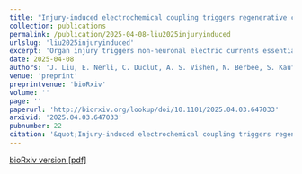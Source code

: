 ```yaml
---
title: "Injury-induced electrochemical coupling triggers regenerative cell proliferation"
collection: publications
permalink: /publication/2025-04-08-liu2025injuryinduced
urlslug: 'liu2025injuryinduced'
excerpt: 'Organ injury triggers non-neuronal electric currents essential for regeneration. Yet, the mechanisms by which electrical signals are generated, sensed and transmitted upon damage to promote organ growth remain unclear. Here, we uncover that organ regeneration relies on dynamic electrochemical coupling between tissue-wide depolarization and intracellular proliferative signalling. By sub-second live imaging of injured zebrafish larval fins, we identify events across timescales: a millisecond tissue depolarization gradient, followed by seconds-persistent intracellular Calcium responses. Subsequently within one hour, Voltage Sensing Phosphatase activity translates depolarisation into proliferation. Connecting these timescales with an electro-diffusive model showed that ionic fluxes and electric potential become coupled in the fin&apos;s interstitial space, enabling organ-wide signal spreading. Our work reveals the coupling between fast electrical signals and slower intracellular signalling, ensuring organ regeneration.'
date: 2025-04-08
authors: 'J. Liu, E. Nerli, C. Duclut, A. S. Vishen, N. Berbee, S. Kaufmann, C. Ponce, A. B. Arrenberg, F. Jülicher, R. Mateus'
venue: 'preprint'
preprintvenue: 'bioRxiv'
volume: ''
page: ''
paperurl: 'http://biorxiv.org/lookup/doi/10.1101/2025.04.03.647033'
arxivid: '2025.04.03.647033'
pubnumber: 22
citation: '&quot;Injury-induced electrochemical coupling triggers regenerative cell proliferation&quot;, J. Liu, E. Nerli, C. Duclut, A. S. Vishen, N. Berbee, S. Kaufmann, C. Ponce, A. B. Arrenberg, F. Jülicher, R. Mateus, <i>bioRxiv:2025.04.03.647033</i> (2025).'
---
```

[bioRxiv version <i class="fa fa-external-link-alt fa-xs" aria-hidden="true"></i>](https://www.biorxiv.org/content/10.1101/2025.04.03.647033)
[[pdf] <i class="fa fa-download fa-xs" aria-hidden="true"></i>](http://charlieduclut.github.io/files/liu2025injuryinduced.pdf)
<br/>
